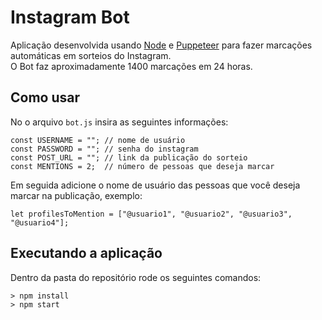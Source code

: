 # Instagram Bot

Aplicação desenvolvida usando [Node](https://nodejs.org/) e [Puppeteer](https://pptr.dev/) para fazer marcações automáticas em sorteios do Instagram.
<br>
O Bot faz aproximadamente 1400 marcações em 24 horas.

## Como usar

No o arquivo `bot.js` insira as seguintes informações:

```
const USERNAME = ""; // nome de usuário
const PASSWORD = ""; // senha do instagram
const POST_URL = ""; // link da publicação do sorteio
const MENTIONS = 2;  // número de pessoas que deseja marcar
```

Em seguida adicione o nome de usuário das pessoas que você deseja marcar na publicação, exemplo:

```
let profilesToMention = ["@usuario1", "@usuario2", "@usuario3", "@usuario4"];
```

## Executando a aplicação

Dentro da pasta do repositório rode os seguintes comandos:

```
> npm install
> npm start
```
